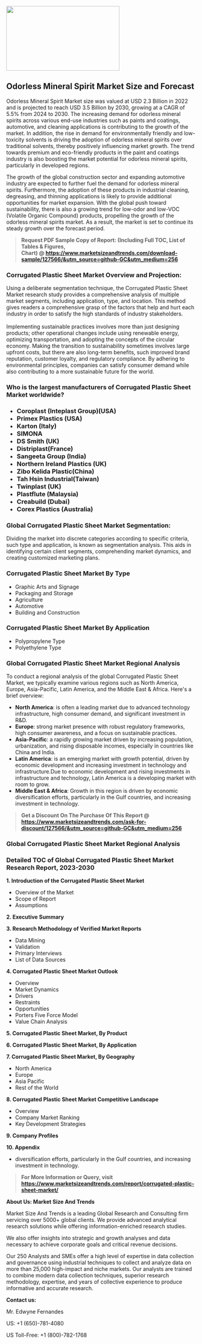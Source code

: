 <p><img class="alignnone size-medium wp-image-20088" src="https://ffe5etoiles.com/wp-content/uploads/2024/12/MST1-300x171.png" alt="" width="300" height="171" /></p><h2>Odorless Mineral Spirit Market Size and Forecast</h2><p>Odorless Mineral Spirit Market size was valued at USD 2.3 Billion in 2022 and is projected to reach USD 3.5 Billion by 2030, growing at a CAGR of 5.5% from 2024 to 2030. The increasing demand for odorless mineral spirits across various end-use industries such as paints and coatings, automotive, and cleaning applications is contributing to the growth of the market. In addition, the rise in demand for environmentally friendly and low-toxicity solvents is driving the adoption of odorless mineral spirits over traditional solvents, thereby positively influencing market growth. The trend towards premium and eco-friendly products in the paint and coatings industry is also boosting the market potential for odorless mineral spirits, particularly in developed regions.</p><p>The growth of the global construction sector and expanding automotive industry are expected to further fuel the demand for odorless mineral spirits. Furthermore, the adoption of these products in industrial cleaning, degreasing, and thinning applications is likely to provide additional opportunities for market expansion. With the global push toward sustainability, there is also a growing trend for low-odor and low-VOC (Volatile Organic Compound) products, propelling the growth of the odorless mineral spirits market. As a result, the market is set to continue its steady growth over the forecast period.</p></p><blockquote id="" class=""><strong>Request PDF Sample Copy of Report: (Including Full TOC, List of Tables &amp; Figures, Chart)&nbsp;@&nbsp;<strong><a href="https://www.marketsizeandtrends.com/download-sample/127566/&utm_source=github-GC&utm_medium=256" target="_blank">https://www.marketsizeandtrends.com/download-sample/127566/&utm_source=github-GC&utm_medium=256</a></strong></strong></blockquote><h3 id="" class="">Corrugated Plastic Sheet Market&nbsp;Overview and Projection:</h3><p id="" class="">Using a deliberate segmentation technique, the Corrugated Plastic Sheet Market research study provides a comprehensive analysis of multiple market segments, including application, type, and location. This method gives readers a comprehensive grasp of the factors that help and hurt each industry in order to satisfy the high standards of industry stakeholders. <br /> <br />Implementing sustainable practices involves more than just designing products; other operational changes include using renewable energy, optimizing transportation, and adopting the concepts of the circular economy. Making the transition to sustainability sometimes involves large upfront costs, but there are also long-term benefits, such improved brand reputation, customer loyalty, and regulatory compliance. By adhering to environmental principles, companies can satisfy consumer demand while also contributing to a more sustainable future for the world.</p><h3 id="" class="">Who is the largest manufacturers of&nbsp;Corrugated Plastic Sheet Market worldwide?</h3><h3 class=""><p><ul><li>Coroplast (Inteplast Group)(USA) </li><li> Primex Plastics (USA) </li><li> Karton (Italy) </li><li> SIMONA </li><li> DS Smith (UK) </li><li> Distriplast(France) </li><li> Sangeeta Group (India) </li><li> Northern Ireland Plastics (UK) </li><li> Zibo Kelida Plastic(China) </li><li> Tah Hsin Industrial(Taiwan) </li><li> Twinplast (UK) </li><li> Plastflute (Malaysia) </li><li> Creabuild (Dubai) </li><li> Corex Plastics (Australia)</li></ul></p></h3><h3 id="" class="">Global&nbsp;Corrugated Plastic Sheet Market Segmentation:</h3><p id="" class="">Dividing the market into discrete categories according to specific criteria, such type and application, is known as segmentation analysis. This aids in identifying certain client segments, comprehending market dynamics, and creating customized marketing plans.</p><h3 id="" class="">Corrugated Plastic Sheet Market&nbsp;By Type</h3><p><p><ul><li>Graphic Arts and Signage </li><li> Packaging and Storage </li><li> Agriculture </li><li> Automotive </li><li> Building and Construction</p></li></ul></p></p><h3 id="" class="">Corrugated Plastic Sheet Market&nbsp;By Application</h3><p class=""><p><ul><li>Polypropylene Type </li><li> Polyethylene Type</li></ul></p></p><h3 id="" class="">Global Corrugated Plastic Sheet Market Regional Analysis</h3><p id="" class="">To conduct a regional analysis of the global Corrugated Plastic Sheet Market, we typically examine various regions such as North America, Europe, Asia-Pacific, Latin America, and the Middle East &amp; Africa. Here's a brief overview:</p><ul><li><strong>North America</strong>: is often a leading market due to advanced technology infrastructure, high consumer demand, and significant investment in R&amp;D.</li><li><strong>Europe</strong>: strong market presence with robust regulatory frameworks, high consumer awareness, and a focus on sustainable practices.</li><li><strong>Asia-Pacific</strong>: a rapidly growing market driven by increasing population, urbanization, and rising disposable incomes, especially in countries like China and India.</li><li><strong>Latin America</strong>: is an emerging market with growth potential, driven by economic development and increasing investment in technology and infrastructure.Due to economic development and rising investments in infrastructure and technology, Latin America is a developing market with room to grow.</li><li><strong>Middle East &amp; Africa</strong>: Growth in this region is driven by economic diversification efforts, particularly in the Gulf countries, and increasing investment in technology.</li></ul><blockquote id="" class=""><strong>Get a Discount On The Purchase Of This Report @ <strong><a href="https://www.marketsizeandtrends.com/ask-for-discount/127566/&utm_source=github-GC&utm_medium=256" target="_blank">https://www.marketsizeandtrends.com/ask-for-discount/127566/&utm_source=github-GC&utm_medium=256</a></strong></strong></blockquote><h3 id="" class="">Global Corrugated Plastic Sheet Market Regional Analysis</h3><h3 id="" class="">Detailed TOC of Global Corrugated Plastic Sheet Market Research Report, 2023-2030</h3><p id="" class=""><strong>1. Introduction of the Corrugated Plastic Sheet Market</strong></p><ul><li>Overview of the Market</li><li>Scope of Report</li><li>Assumptions</li></ul><p id="" class=""><strong>2. Executive Summary</strong></p><p id="" class=""><strong>3. Research Methodology of Verified Market Reports</strong></p><ul><li>Data Mining</li><li>Validation</li><li>Primary Interviews</li><li>List of Data Sources</li></ul><p id="" class=""><strong>4. Corrugated Plastic Sheet Market Outlook</strong></p><ul><li>Overview</li><li>Market Dynamics</li><li>Drivers</li><li>Restraints</li><li>Opportunities</li><li>Porters Five Force Model</li><li>Value Chain Analysis</li></ul><p id="" class=""><strong>5. Corrugated Plastic Sheet Market, By Product</strong></p><p id="" class=""><strong>6. Corrugated Plastic Sheet Market, By Application</strong></p><p id="" class=""><strong>7. Corrugated Plastic Sheet Market, By Geography</strong></p><ul><li>North America</li><li>Europe</li><li>Asia Pacific</li><li>Rest of the World</li></ul><p id="" class=""><strong>8. Corrugated Plastic Sheet Market Competitive Landscape</strong></p><ul><li>Overview</li><li>Company Market Ranking</li><li>Key Development Strategies</li></ul><p id="" class=""><strong>9. Company Profiles</strong></p><p id="" class=""><strong>10. Appendix</strong></p><ul><li>diversification efforts, particularly in the Gulf countries, and increasing investment in technology.</li></ul><blockquote id="" class=""><strong>For More Information or Query, visit <strong><strong><a href="https://www.marketsizeandtrends.com/report/corrugated-plastic-sheet-market/" target="_blank">https://www.marketsizeandtrends.com/report/corrugated-plastic-sheet-market/</a></strong></strong></strong></blockquote><p id="" class=""><strong>About Us: Market Size And Trends</strong></p><p id="" class="">Market Size And Trends is a leading Global Research and Consulting firm servicing over 5000+ global clients. We provide advanced analytical research solutions while offering information-enriched research studies.</p><p id="" class="">We also offer insights into strategic and growth analyses and data necessary to achieve corporate goals and critical revenue decisions.</p><p id="" class="">Our 250 Analysts and SMEs offer a high level of expertise in data collection and governance using industrial techniques to collect and analyze data on more than 25,000 high-impact and niche markets. Our analysts are trained to combine modern data collection techniques, superior research methodology, expertise, and years of collective experience to produce informative and accurate research.</p><p id="" class=""><strong>Contact us:</strong></p><p id="" class="">Mr. Edwyne Fernandes</p><p id="" class="">US: +1 (650)-781-4080</p><p id="" class="">US Toll-Free: +1 (800)-782-1768</p>
